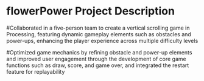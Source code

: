 # flowerPower Project Description
#Collaborated in a five-person team to create a vertical scrolling game in Processing, featuring dynamic gameplay elements such as obstacles and power-ups, enhancing the player experience across multiple difficulty levels

#Optimized game mechanics by refining obstacle and power-up elements and improved user engagement through the development of core game functions such as draw, score, and game over, and integrated the restart feature for replayability
